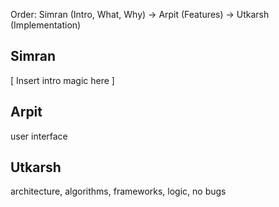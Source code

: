 Order: Simran (Intro, What, Why) -> Arpit (Features) -> Utkarsh (Implementation)

## Simran
[ Insert intro magic here ] 


## Arpit

user interface

## Utkarsh

architecture, algorithms, frameworks, logic, no bugs